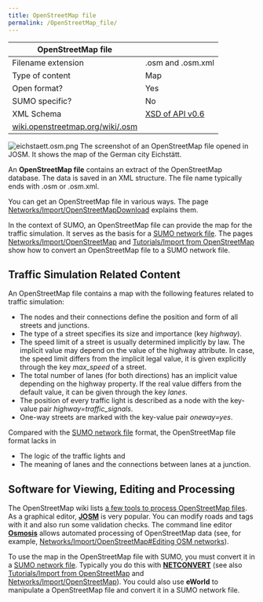```yaml
---
title: OpenStreetMap file
permalink: /OpenStreetMap_file/
---
```


| **OpenStreetMap file**           |                   |
|----------------------------------|-------------------|
| Filename extension               | .osm and .osm.xml |
| Type of content                  | Map               |
| Open format?                     | Yes               |
| SUMO specific?                   | No                |
| XML Schema                       | [XSD of API v0.6](http://wiki.openstreetmap.org/wiki/API_v0.6/XSD)   |
| [wiki.openstreetmap.org/wiki/.osm](http://wiki.openstreetmap.org/wiki/.osm) |                   |

![eichstaett.osm.png](images/Eichstaett.osm.png "The screenshot of an OpenStreetMap file opened in JOSM. It shows the map of the German city Eichstätt.") 
The screenshot of an OpenStreetMap file opened in JOSM. It shows the map of the German city Eichstätt.

An **OpenStreetMap file** contains an extract of the OpenStreetMap
database. The data is saved in an XML structure. The file name typically
ends with .osm or .osm.xml.

You can get an OpenStreetMap file in various ways. The page
[Networks/Import/OpenStreetMapDownload](Networks/Import/OpenStreetMapDownload.md)
explains them.

In the context of SUMO, an OpenStreetMap file can provide the map for
the traffic simulation. It serves as the basis for a [SUMO network
file](Networks/SUMO_Road_Networks.md). The pages
[Networks/Import/OpenStreetMap](Networks/Import/OpenStreetMap.md)
and [Tutorials/Import from
OpenStreetMap](Tutorials/Import_from_OpenStreetMap.md) show how
to convert an OpenStreetMap file to a SUMO network file.

## Traffic Simulation Related Content

An OpenStreetMap file contains a map with the following features related
to traffic simulation:

- The nodes and their connections define the position and form of all
  streets and junctions.
- The type of a street specifies its size and importance (key
  *highway*).
- The speed limit of a street is usually determined implicitly by law.
  The implicit value may depend on the value of the highway attribute.
  In case, the speed limit differs from the implicit legal value, it
  is given explicitly through the key *max_speed* of a street.
- The total number of lanes (for both directions) has an implicit
  value depending on the highway property. If the real value differs
  from the default value, it can be given through the key *lanes*.
- The position of every traffic light is described as a node with the
  key-value pair *highway=traffic_signals*.
- One-way streets are marked with the key-value pair *oneway=yes*.

Compared with the [SUMO network
file](Networks/SUMO_Road_Networks.md) format, the OpenStreetMap
file format lacks in

- The logic of the traffic lights and
- The meaning of lanes and the connections between lanes at a
  junction.

## Software for Viewing, Editing and Processing

The OpenStreetMap wiki lists [a few tools to process OpenStreetMap
files](http://wiki.openstreetmap.org/wiki/Category:OSM_processing). As a
graphical editor, **[JOSM](http://josm.openstreetmap.de/)** is very
popular. You can modify roads and tags with it and also run some
validation checks. The command line editor
**[Osmosis](http://wiki.openstreetmap.org/wiki/Osmosis)** allows
automated processing of OpenStreetMap data (see, for example,
[Networks/Import/OpenStreetMap\#Editing OSM
networks](Networks/Import/OpenStreetMap.md#editing_osm_networks)).

To use the map in the OpenStreetMap file with SUMO, you must convert it
in a [SUMO network file](Networks/SUMO_Road_Networks.md).
Typically you do this with **[NETCONVERT](NETCONVERT.md)** (see
also [Tutorials/Import from
OpenStreetMap](Tutorials/Import_from_OpenStreetMap.md) and
[Networks/Import/OpenStreetMap](Networks/Import/OpenStreetMap.md)).
You could also use **eWorld** to
manipulate a OpenStreetMap file and convert it in a SUMO network file.